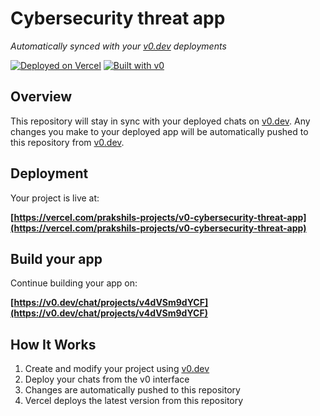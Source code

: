 # Cybersecurity threat app

*Automatically synced with your [v0.dev](https://v0.dev) deployments*

[![Deployed on Vercel](https://img.shields.io/badge/Deployed%20on-Vercel-black?style=for-the-badge&logo=vercel)](https://vercel.com/prakshils-projects/v0-cybersecurity-threat-app)
[![Built with v0](https://img.shields.io/badge/Built%20with-v0.dev-black?style=for-the-badge)](https://v0.dev/chat/projects/v4dVSm9dYCF)

## Overview

This repository will stay in sync with your deployed chats on [v0.dev](https://v0.dev).
Any changes you make to your deployed app will be automatically pushed to this repository from [v0.dev](https://v0.dev).

## Deployment

Your project is live at:

**[https://vercel.com/prakshils-projects/v0-cybersecurity-threat-app](https://vercel.com/prakshils-projects/v0-cybersecurity-threat-app)**

## Build your app

Continue building your app on:

**[https://v0.dev/chat/projects/v4dVSm9dYCF](https://v0.dev/chat/projects/v4dVSm9dYCF)**

## How It Works

1. Create and modify your project using [v0.dev](https://v0.dev)
2. Deploy your chats from the v0 interface
3. Changes are automatically pushed to this repository
4. Vercel deploys the latest version from this repository